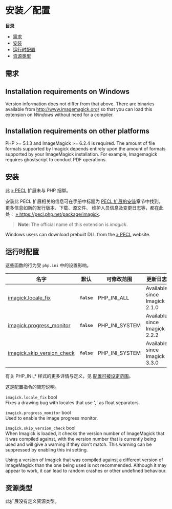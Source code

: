 安装／配置
==========

**目录**

-   [需求](/imagick/setup.html#需求)
-   [安装](/imagick/setup.html#安装)
-   [运行时配置](/imagick/setup.html#运行时配置)
-   [资源类型](/imagick/setup.html#资源类型)

需求
----

Installation requirements on Windows
------------------------------------

Version information does not differ from that above. There are binaries
available from http://www.imagemagick.org/ so that you can load this
extension on *Windows* without need for a compiler.

Installation requirements on other platforms
--------------------------------------------

PHP \>= 5.1.3 and ImageMagick \>= 6.2.4 is required. The amount of file
formats supported by Imagick depends entirely upon the amount of formats
supported by your ImageMagick installation. For example, Imagemagick
requires ghostscript to conduct PDF operations.

安装
----

此 <a href="https://pecl.php.net/" class="link external">» PECL</a>
扩展未与 PHP 捆绑。

安装此 PECL 扩展相关的信息可在手册中标题为
<a href="/install/pecl.html" class="link">PECL 扩展的安装</a>章节中找到。更多信息如新的发行版本、下载、源文件、
维护人员信息及变更日志等，都在此处：
<a href="https://pecl.php.net/package/imagick" class="link external">» https://pecl.php.net/package/imagick</a>.

> **Note**: <span class="simpara">The official name of this extension is
> *imagick*.</span>

Windows users can download prebuilt DLL from the
<a href="https://windows.php.net/downloads/pecl/releases/imagick" class="link external">» PECL</a>
website.

运行时配置
----------

这些函数的行为受 `php.ini` 中的设置影响。

| 名字                                                                       | 默认        | 可修改范围       | 更新日志                      |
|----------------------------------------------------------------------------|-------------|------------------|-------------------------------|
| <a href="/imagick/setup.html#" class="link">imagick.locale_fix</a>         | **`false`** | PHP\_INI\_ALL    | Available since Imagick 2.1.0 |
| <a href="/imagick/setup.html#" class="link">imagick.progress_monitor</a>   | **`false`** | PHP\_INI\_SYSTEM | Available since Imagick 2.2.2 |
| <a href="/imagick/setup.html#" class="link">imagick.skip_version_check</a> | **`false`** | PHP\_INI\_SYSTEM | Available since Imagick 3.3.0 |

有关 PHP\_INI\_\* 样式的更多详情与定义，见
<a href="/configuration/changes/modes.html" class="xref">配置可被设定范围</a>。

这是配置指令的简短说明。

`imagick.locale_fix` <span class="type">bool</span>  
Fixes a drawing bug with locales that use '*,*' as float separators.

`imagick.progress_monitor` <span class="type">bool</span>  
Used to enable the image progress monitor.

`imagick.skip_version_check` <span class="type">bool</span>  
When Imagick is loaded, it checks the version number of ImageMagick that
it was compiled against, with the version number that is currently being
used and will give a warning if they don't match. This warning can be
suppressed by enabling this ini setting.

Using a version of Imagick that was compiled against a different version
of ImageMagick than the one being used is not recommended. Although it
may appear to work, it can lead to random crashes or other undefined
behaviour.

资源类型
--------

此扩展没有定义资源类型。
